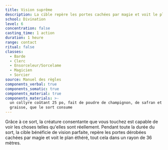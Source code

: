 ```yaml
---
title: Vision suprême
description: La cible repère les portes cachées par magie et voit le plan éthéré.
school: Divination
level: 6
concentration: false
casting_time: 1 action
duration: 1 heure
range: contact
ritual: false
classes:
  - Barde
  - Clerc
  - Ensorceleur/Sorcelame
  - Magicien
  - Sorcier
source: Manuel des règles
components_verbal: true
components_somatic: true
components_material: true
components_materials: >-
  un collyre coûtant 25 po, fait de poudre de champignon, de safran et de
  graisse, que le sort consume
---
```

Grâce à ce sort, la créature consentante que vous touchez est capable de voir les choses telles qu'elles sont réellement. Pendant toute la durée du sort, la cible bénéficie de vision parfaite, repère les portes dérobées cachées par magie et voit le plan éthéré, tout cela dans un rayon de 36 mètres.
